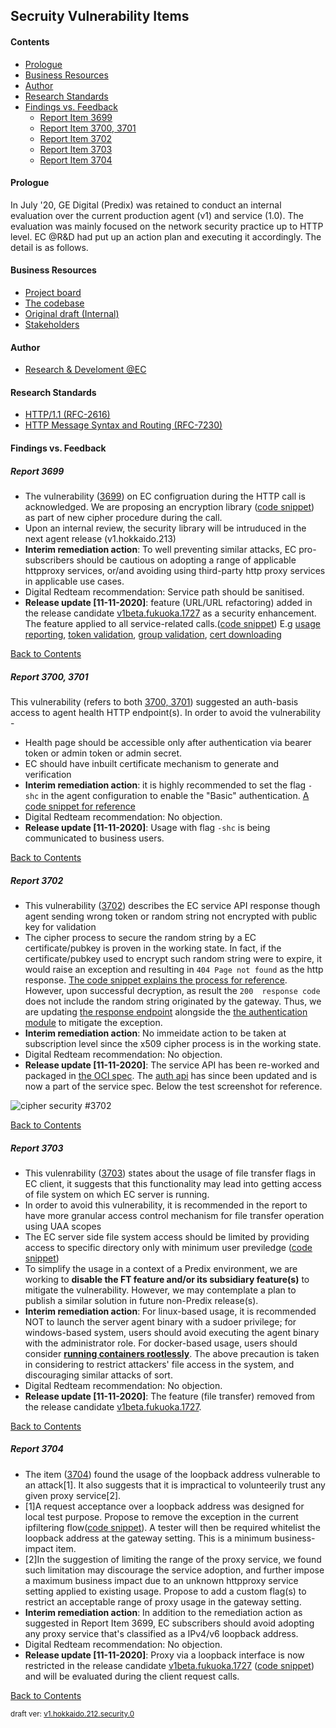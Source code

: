 ## Secruity Vulnerability Items

#### Contents
* [Prologue](#prologue) 
* [Business Resources](#business-resources) 
* [Author](#author)
* [Research Standards](#research-standards)
* [Findings vs. Feedback](#findings-vs-feedback)
    * [Report Item 3699](#report-3699)
    * [Report Item 3700, 3701](#report-3700-3701)
    * [Report Item 3702](#report-3702)
    * [Report Item 3703](#report-3703)
    * [Report Item 3704](#report-3704)
      
      
#### Prologue
In July '20, GE Digital (Predix) was retained to conduct an internal evaluation over the current production agent (v1) and service (1.0). The evaluation was mainly focused on the network security practice up to HTTP level. EC @R&D had put up an action plan and executing it accordingly. The detail is as follows.

#### Business Resources
- [Project board](https://github.com/EC-Release/sdk/projects/18)
- [The codebase](https://gitlab.com/digital-fo/connectivity/enterprise-connect/platform-agnostic/agent/-/tree/v1_sourcecode_update_pentest)
- [Original draft (Internal)](https://ge.ent.box.com/file/694822011858)
- [Stakeholders](https://github.com/orgs/Enterprise-connect/teams/ec-stakeholders)

#### Author
 - [Research & Develoment @EC](https://github.com/orgs/EC-Release/teams/research-development)

#### Research Standards
 - [HTTP/1.1 (RFC-2616)](https://tools.ietf.org/html/rfc2616)
 - [HTTP Message Syntax and Routing (RFC-7230)](https://tools.ietf.org/html/rfc7230)

#### Findings vs. Feedback
##### Report 3699
  - The vulnerability ([3699](https://github.com/EC-Release/sdk/issues/125)) on EC configruation during the HTTP call is acknowledged. We are proposing an encryption library ([code snippet](https://gitlab.com/digital-fo/connectivity/enterprise-connect/platform-agnostic/agent/-/blob/v1_sourcecode_update_pentest/pentest.go#L10)) as part of new cipher procedure during the call.
  - Upon an internal review, the security library will be intruduced in the next agent release (v1.hokkaido.213)
  - **Interim remediation action**: To well preventing similar attacks, EC pro-subscribers should be cautious on adopting a range of applicable httpproxy services, or/and avoiding using third-party http proxy services in applicable use cases.
  - Digital Redteam recommendation: Service path should be sanitised.
  - **Release update [11-11-2020]**: feature (URL/URL refactoring) added in the release candidate [v1beta.fukuoka.1727](https://github.com/EC-Release/sdk/releases/tag/v1beta.fukuoka.1727) as a security enhancement. The feature applied to all service-related calls.([code snippet](https://gitlab.com/digital-fo/connectivity/enterprise-connect/platform-agnostic/agent/-/blob/v1_sourcecode_update_pentest/wzlib/wzutil/wzutil.go#L660)) E.g [usage reporting](https://gitlab.com/digital-fo/connectivity/enterprise-connect/platform-agnostic/agent/-/blob/v1_sourcecode_update_pentest/wzlib/wzconf/wzconf.go#L1459), [token validation](https://gitlab.com/digital-fo/connectivity/enterprise-connect/platform-agnostic/agent/-/blob/v1_sourcecode_update_pentest/wzlib/wzconf/wzconf.go#L1533), [group validation](https://gitlab.com/digital-fo/connectivity/enterprise-connect/platform-agnostic/agent/-/blob/v1_sourcecode_update_pentest/wzlib/wzconf/wzconf.go#L1576), [cert downloading](https://gitlab.com/digital-fo/connectivity/enterprise-connect/platform-agnostic/agent/-/blob/v1_sourcecode_update_pentest/wzlib/wzconf/wzconf.go#L1639)
  
[Back to Contents](#contents)

##### Report 3700, 3701

   This vulnerability (refers to both [3700, 3701](https://github.com/EC-Release/sdk/issues/123)) suggested an auth-basis access to agent health HTTP endpoint(s). In order to avoid the vulnerability -
   - Health page should be accessible only after authentication via bearer token or admin token or admin secret.
   - EC should have inbuilt certificate mechanism to generate and verification
   - **Interim remediation action**: it is highly recommended to set the flag ```-shc``` in the agent configuration to enable the "Basic" authentication. [A code snippet for reference](https://gitlab.com/digital-fo/connectivity/enterprise-connect/platform-agnostic/agent/-/blob/v1.1beta/main.go#L173)
   - Digital Redteam recommendation: No objection.
   - **Release update [11-11-2020]**: Usage with flag ```-shc``` is being communicated to business users.
   

[Back to Contents](#contents)

##### Report 3702

   - This vulnerability ([3702](https://github.com/EC-Release/sdk/issues/122)) describes the EC service API response though agent sending wrong token or random string not encrypted with public key for validation
   - The cipher process to secure the random string by a EC certificate/pubkey is proven in the working state. In fact, if the certificate/pubkey used to encrypt such random string were to expire, it would raise an exception and resulting in ```404 Page not found``` as the http response. [The code snippet explains the process for reference](https://gitlab.com/digital-fo/connectivity/enterprise-connect/predix/ec-px-service/-/blob/v1beta/lib/api/reportingApi.js#L146). However, upon successful decryption, as result the ```200  response code``` does not include the random string originated by the gateway. Thus, we are updating [the response endpoint](https://gitlab.com/digital-fo/connectivity/enterprise-connect/predix/ec-px-service/-/blob/v1beta/lib/auth.js#L179) alongside the [the authentication module](https://gitlab.com/digital-fo/connectivity/enterprise-connect/predix/auth-api/-/blob/v1beta/main.go#L59) to mitigate the exception.
   - **Interim remediation action**: No immeidate action to be taken at subscription level since the x509 cipher process is in the working state.
   - Digital Redteam recommendation: No objection.
   - **Release update [11-11-2020]**: The service API has been re-worked and packaged in [the OCI spec](https://github.com/EC-Release/oci/blob/v1beta_svc_oci_spec/spec/service/Dockerfile). The [auth api](https://github.com/EC-Release/auth-api/blob/v1beta/main.go) has since been updated and is now a part of the service spec. Below the test screenshot for reference.
   
![cipher security #3702](https://ec-ng-webui.herokuapp.com/v1.2beta/assets/images/cipher-screenshot.png)

[Back to Contents](#contents)

##### Report 3703

  - This vulenrability ([3703](https://github.com/EC-Release/sdk/issues/124)) states about the usage of file transfer flags in EC client, it suggests that this functionality may lead into getting access of file system on which EC server is running.
  - In order to avoid this vulnerability, it is recommended in the report to have more granular access control mechanism for file transfer operation using UAA scopes
  - The EC server side file system access should be limited by providing access to specific directory only with minimum user previledge ([code snippet](https://gitlab.com/digital-fo/connectivity/enterprise-connect/platform-agnostic/agent/-/blob/v1_sourcecode/wzlib/wzcore/client.go))
  - To simplify the usage in a context of a Predix environment, we are working to **disable the FT feature and/or its subsidiary feature(s)** to mitigate the vulnerability. However, we may contemplate a plan to publish a similar solution in future non-Predix release(s).
  - **Interim remediation action**: For linux-based usage, it is recommended NOT to launch the server agent binary with a sudoer privilege; for windows-based system, users should avoid executing the agent binary with the administrator role. For docker-based usage, users should consider [**running containers rootlessly**](https://docs.docker.com/engine/security/rootless/). The above precaution is taken in considering to restrict attackers' file access in the system, and discouraging similar attacks of sort.
   - Digital Redteam recommendation: No objection.
   - **Release update [11-11-2020]**: The feature (file transfer) removed from the release candidate [v1beta.fukuoka.1727](https://github.com/EC-Release/sdk/releases/tag/v1beta.fukuoka.1727).
  
[Back to Contents](#contents)

##### Report 3704

  - The item ([3704](https://github.com/EC-Release/sdk/issues/121)) found the usage of the loopback address vulnerable to an attack[1]. It also suggests that it is impractical to volunteerily trust any given proxy service[2].
  - [1]A request acceptance over a loopback address was designed for local test purpose. Propose to remove the exception in the current ipfiltering flow([code snippet](https://gitlab.com/digital-fo/connectivity/enterprise-connect/platform-agnostic/agent/-/blob/v1_sourcecode_update_pentest/wzlib/wzutil/ipfilter.go#L48)). A tester will then be required whitelist the loopback address at the gateway setting. This is a minimum business-impact item.
  - [2]In the suggestion of limiting the range of the proxy service, we found such limitation may discourage the service adoption, and further impose a maximum business impact due to an unknown httpproxy service setting applied to existing usage. Propose to add a custom flag(s) to restrict an acceptable range of proxy usage in the gateway setting.
  - **Interim remediation action**: In addition to the remediation action as suggested in Report Item 3699, EC subscribers should avoid adopting any proxy service that's classified as a IPv4/v6 loopback address.
  - Digital Redteam recommendation: No objection.
  - **Release update [11-11-2020]**: Proxy via a loopback interface is now restricted in the release candidate [v1beta.fukuoka.1727](https://github.com/EC-Release/sdk/releases/tag/v1beta.fukuoka.1727) ([code snippet](https://gitlab.com/digital-fo/connectivity/enterprise-connect/platform-agnostic/agent/-/blob/v1_sourcecode_update_pentest/wzlib/wzutil/ipfilter.go#L48)) and will be evaluated during the client request calls.

[Back to Contents](#contents)

<sup>draft ver: [v1.hokkaido.212.security.0](https://github.com/EC-Release/sdk/releases/tag/v1.hokkaido.212.security.0)</sup>
